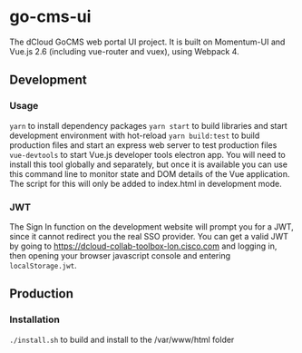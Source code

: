 # go-cms-ui
The dCloud GoCMS web portal UI project. It is built on Momentum-UI and
Vue.js 2.6 (including vue-router and vuex), using Webpack 4.

## Development
### Usage
`yarn` to install dependency packages
`yarn start` to build libraries and start development environment with hot-reload
`yarn build:test` to build production files and start an express web server to test production files
`vue-devtools` to start Vue.js developer tools electron app. You will need to
install this tool globally and separately, but once it is available you can use
this command line to monitor state and DOM details of the Vue application. The
script for this will only be added to index.html in development mode.

### JWT
The Sign In function on the development website will prompt you for a JWT,
since it cannot redirect you the real SSO provider. You can get a valid JWT by
going to https://dcloud-collab-toolbox-lon.cisco.com and logging in, then
opening your browser javascript console and entering `localStorage.jwt`.

## Production
### Installation
`./install.sh` to build and install to the /var/www/html folder